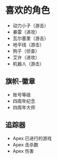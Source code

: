 # 喜欢的角色

- 动力小子（游击）
- 暴雷（进攻）
- 瓦尔基里（游击）
- 地平线（游击）
- 狗子（侦查）
- 艾许（进攻）
- 机器人（游击）

## 旗帜-徽章

- 账号等级
- 四周年纪念
- 四周年大师

## 追踪器

- Apex 已进行的游戏
- Apex 击杀数
- Apex 伤害
